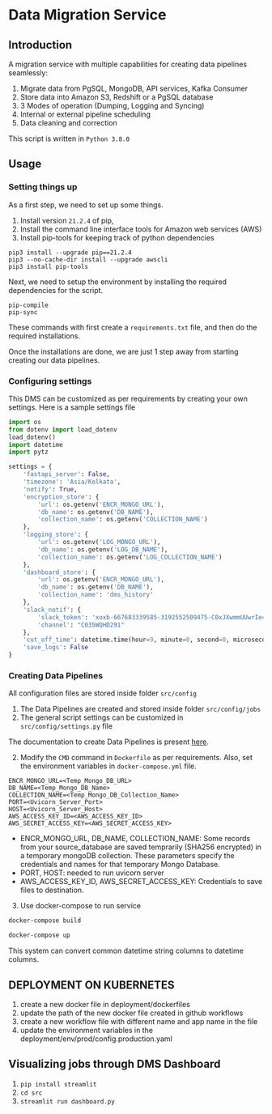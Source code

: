 # Data Migration Service

## Introduction

A migration service with multiple capabilities for creating data pipelines seamlessly:
1. Migrate data from PgSQL, MongoDB, API services, Kafka Consumer
2. Store data into Amazon S3, Redshift or a PgSQL database
3. 3 Modes of operation (Dumping, Logging and Syncing)
4. Internal or external pipeline scheduling
5. Data cleaning and correction

This script is written in ```Python 3.8.0```

## Usage

### Setting things up

As a first step, we need to set up some things. 
1. Install version ```21.2.4``` of pip, 
2. Install the command line interface tools for Amazon web services (AWS)
3. Install pip-tools for keeping track of python dependencies

```
pip3 install --upgrade pip==21.2.4
pip3 --no-cache-dir install --upgrade awscli
pip3 install pip-tools
```

Next, we need to setup the environment by installing the required dependencies for the script.
```
pip-compile
pip-sync
```

These commands with first create a ```requirements.txt``` file, and then do the required installations.

Once the installations are done, we are just 1 step away from starting creating our data pipelines.

### Configuring settings

This DMS can be customized as per requirements by creating your own settings. Here is a sample settings file

```python
import os
from dotenv import load_dotenv
load_dotenv()
import datetime
import pytz

settings = {
    'fastapi_server': False,
    'timezone': 'Asia/Kolkata',
    'notify': True,
    'encryption_store': {
        'url': os.getenv('ENCR_MONGO_URL'),
        'db_name': os.getenv('DB_NAME'),
        'collection_name': os.getenv('COLLECTION_NAME')
    },
    'logging_store': {
        'url': os.getenv('LOG_MONGO_URL'),
        'db_name': os.getenv('LOG_DB_NAME'),
        'collection_name': os.getenv('LOG_COLLECTION_NAME')
    },
    'dashboard_store': {
        'url': os.getenv('ENCR_MONGO_URL'),
        'db_name': os.getenv('DB_NAME'),
        'collection_name': 'dms_history'
    },
    'slack_notif': {
        'slack_token': 'xoxb-667683339585-3192552509475-C0xJXwmmUUwrIe4FYA0pxv2N',
        'channel': "C035WQHD291"
    },
    'cut_off_time': datetime.time(hour=9, minute=0, second=0, microsecond=0, tzinfo=pytz.timezone('Asia/Kolkata')),
    'save_logs': False
}
```


### Creating Data Pipelines

All configuration files are stored inside folder ```src/config```
1. The Data Pipelines are created and stored inside folder ```src/config/jobs```
2. The general script settings can be customized in ```src/config/settings.py``` file

The documentation to create Data Pipelines is present [here](src/config/README.md).


2. Modify the ```CMD``` command in ```Dockerfile``` as per requirements. Also, set the environment variables in ```docker-compose.yml``` file.
```
ENCR_MONGO_URL=<Temp_Mongo_DB_URL>
DB_NAME=<Temp_Mongo_DB_Name>
COLLECTION_NAME=<Temp_Mongo_DB_Collection_Name>
PORT=<Uvicorn_Server_Port>
HOST=<Uvicorn_Server_Host>
AWS_ACCESS_KEY_ID=<AWS_ACCESS_KEY_ID>
AWS_SECRET_ACCESS_KEY=<AWS_SECRET_ACCESS_KEY>
```

- ENCR_MONGO_URL, DB_NAME, COLLECTION_NAME: Some records from your source_database are saved temprarily (SHA256 encrypted) in a temporary mongoDB collection. These parameters specify the credentials and names for that temporary Mongo Database.
- PORT, HOST: needed to run uvicorn server
- AWS_ACCESS_KEY_ID, AWS_SECRET_ACCESS_KEY: Credentials to save files to destination.

3. Use docker-compose to run service
```bash
docker-compose build
```
```bash
docker-compose up
```

This system can convert common datetime string columns to datetime columns.

## DEPLOYMENT ON KUBERNETES

1. create a new docker file in deployment/dockerfiles
2. update the path of the new docker file created in github workflows
3. create a new workflow file with different name and app name in the file
4. update the environment variables in the deployment/env/prod/config.production.yaml


## Visualizing jobs through DMS Dashboard
1. ```pip install streamlit```
2. ```cd src```
3. ```streamlit run dashboard.py```